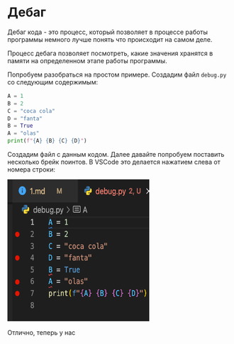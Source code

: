# Дебаг

Дебаг кода - это процесс, который позволяет в процессе работы программы немного лучше понять что происходит на самом деле.

Процесс дебага позволяет посмотреть, какие значения хранятся в памяти на определенном этапе работы программы.

Попробуем разобраться на простом примере. Создадим файл `debug.py` со следующим содержимым:

```python
A = 1
B = 2
C = "coca cola"
D = "fanta"
B = True
A = "olas"
print(f"{A} {B} {C} {D}")
```

Создадим файл с данным кодом. Далее давайте попробуем поставить несколько брейк поинтов. В VSCode это делается нажатием слева от номера строки:

<p align="left">
  <img width="320px" height="320px" src="debug.png" alt="logo"/>
</p>

Отлично, теперь у нас 
